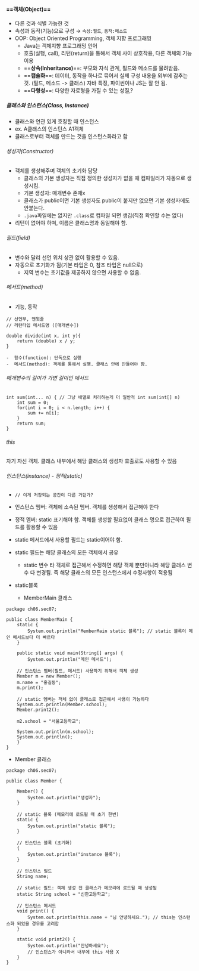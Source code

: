 #### ==객체(Object)==
- 다른 것과 식별 가능한 것
- 속성과 동작(기능)으로 구성 → `속성:필드`, `동작:메소드`
- OOP: Object Oriented Programming, 객체 지향 프로그래밍
	- Java는 객체지향 프로그래밍 언어
	- 호출(실행, call), 리턴(return)을 통해서 객체 사이 상호작용, 다른 객체의 기능 이용
	- ==**상속(Inheritance)**==: 부모와 자식 관계, 필드와 메소드를 물려받음. 
	- ==**캡슐화**==: 데이터, 동작을 하나로 묶어서 실제 구성 내용을 외부에 감추는 것. (필드, 메소드 -> 클래스) 자바 특징, 파이썬이나 JS는 잘 안 됨.
	- ==**다형성**==: 다양한 자료형을 가질 수 있는 성질,? 

##### 클래스와 인스턴스(Class, Instance)
- 클래스와 연관 있게 호칭할 때 인스턴스
- ex. A클래스의 인스턴스 A1객체
- 클래스로부터 객체를 만드는 것을 인스턴스화라고 함
 
###### 생성자(Constructor)
- 객체를 생성해주며 객체의 초기화 담당
	- 클래스의 기본 생성자는 직접 정의한 생성자가 없을 때 컴파일러가 자동으로 생성시킴. 
	- 기본 생성자: 매개변수 존재x
	- 클래스가 public이면 기본 생성자도 public이 붙지만 없으면 기본 생성자에도 안붙는다.
	- `.java`파일에는 없지만 `.class`로 컴파일 되면 생김(직접 확인할 수는 없다)
- 리턴이 없어야 하며, 이름은 클래스명과 동일해야 함.

###### 필드(field)
- 변수와 달리 선언 위치 상관 없이 활용할 수 있음.
- 자동으로 초기화가 됨(기본 타입은 0, 참조 타입은 null으로)
	- 지역 변수는 초기값을 제공하지 않으면 사용할 수 없음.

###### 메서드(method)
- 기능, 동작
```
// 선언부, 맨윗줄
// 리턴타입 메서드명 ([매개변수])

double divide(int x, int y){
	return (double) x / y;
}
```
	-  함수(function): 단독으로 실행
	-  메서드(method): 객체를 통해서 실행. 클래스 안에 만들어야 함.

###### 매개변수의 길이가 가변 길이인 메서드
```
int sum(int... n) { // 그냥 배열로 처리하는게 더 일반적 int sum(int[] n)
	int sum = 0;
	for(int i = 0; i < n.length; i++) {
		sum += n[i];
	}
	return sum;
}
```

###### this
자기 자신 객체. 클래스 내부에서 해당 클래스의 생성자 호출로도 사용할 수 있음

###### 인스턴스(instance) - 정적(static)
-  `// 이게 저장되는 공간이 다른 거던가?`
- 인스턴스 멤버: 객체에 소속된 멤버. 객체를 생성해서 접근해야 한다
- 정적 멤버: static 표기해야 함.  객체를 생성할 필요없이 클래스 명으로 접근하여 필드를 활용할 수 있음
- static 메서드에서 사용할 필드는 static이어야 함.
- static 필드는 해당 클래스의 모든 객체에서 공유
	- static 변수 타 객체로 접근해서 수정하면 해당 객체 뿐만아니라 해당 클래스 변수 다 변경됨. 즉 해당 클래스의 모든 인스턴스에서 수정사항이 적용됨

- static블록
	- MemberMain 클래스
```
package ch06.sec07;

public class MemberMain {
	static {
		System.out.println("MemberMain static 블록"); // static 블록이 메인 메서드보다 더 빠르다
	}
	
	public static void main(String[] args) {
		System.out.println("메인 메서드");
	
	// 인스턴스 멤버(필드, 메서드) 사용하기 위해서 객체 생성
	Member m = new Member();
	m.name = "홍길동";
	m.print();
	
	// static 멤버는 객체 없이 클래스로 접근해서 사용이 가능하다
	System.out.println(Member.school);
	Member.print2();
	
	m2.school = "서울고등학교";
	
	System.out.println(m.school);
	System.out.println();
	}
}
```

 - Member 클래스
```
package ch06.sec07;

public class Member {
	
	Member() {
		System.out.println("생성자");
	}
	
	// static 블록 (메모리에 로드될 때 초기 한번)
	static {
		System.out.println("static 블록");
	}
	
	// 인스턴스 블록 (초기화)
	{
		System.out.println("instance 블록");
	}
	
	// 인스턴스 필드
	String name;
	
	// static 필드: 객체 생성 전 클래스가 메모리에 로드될 때 생성됨
	static String school = "신한고등학교";
	
	// 인스턴스 메서드
	void print() {
		System.out.println(this.name + "님 안녕하세요."); // this는 인스턴스화 되었을 경우를 고려함
	}
	
	static void print2() {
		System.out.println("안녕하세요");
		// 인스턴스가 아니라서 내부에 this 사용 X
	}
}
```